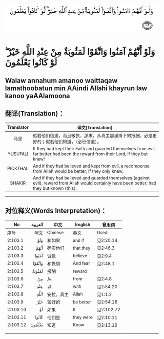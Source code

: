 ![002:103](images/002_103.gif)

#   وَلَوْ أَنَّهُمْ آمَنُوا وَاتَّقَوْا لَمَثُوبَةٌ مِنْ عِنْدِ اللَّهِ خَيْرٌ ۖ لَوْ كَانُوا يَعْلَمُونَ 

## Walaw annahum amanoo waittaqaw lamathoobatun min AAindi Allahi khayrun law kanoo yaAAlamoona

## 翻译(Translation)：

| Translator | 译文(Translation)                                            |
|:----------:| ------------------------------------------------------------ |
| 马坚       | 假若他们信道，而且敬畏，那末，从真主那里降下的报酬，必是更好的；假若他们知道，（必已信道）。 |
| YUSUFALI   | If they had kept their Faith and guarded themselves from evil, far better had been the reward from their Lord, if they but knew! |
| PICKTHAL   | And if they had believed and kept from evil, a recompense from Allah would be better, if they only knew. |
| SHAKIR     | And if they had believed and guarded themselves (against evil), reward from Allah would certainly have been better; had they but known (this). |

---

## 对位释义(Words Interpretation)：

| No       | العربية | 中文       | English   | 曾用词     |
| -------- | ------: | ---------- | --------- | ---------- |
| 序号     |    阿文 | Chinese    | 英文      | Used       |
| 2:103.1  |     وَلَوْ | 和如果     | and if    | 见2:20.14  |
| 2:103.2  |    أَنَّهُمْ | 确实他们   | that they | 见2:46.3   |
| 2:103.3  |   آمَنُوا | 诚信       | believe   | 见2:9.4    |
| 2:103.4  |  وَاتَّقَوْا | 和畏惧     | And fear  | 见2:48.1   |
| 2:103.5  |  لَمَثُوبَةٌ | 报酬       | reward    |            |
| 2:103.6  |      مِنْ | 从         | from      | 见2:4.8    |
| 2:103.7  |     عِنْدِ | 以         | with      | 见2:54.20  |
| 2:103.8  |    اللَّهِ | 安拉，真主 | Allah     | 见1:1.2    |
| 2:103.9  |     خَيْرٌ | 较好的     | be better | 见2:54.18  |
| 2:103.10 |      لَوْ | 如果       | If        | 见2:102.72 |
| 2:103.11 |   كَانُوا | 他们是     | they were | 见2:10:11  |
| 2:103.12 |  يَعْلَمُونَ | 知道       | Know      | 见2:13.19  |

---
